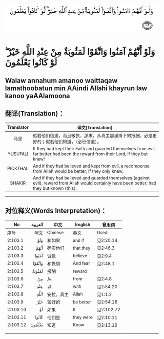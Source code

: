 ![002:103](images/002_103.gif)

#   وَلَوْ أَنَّهُمْ آمَنُوا وَاتَّقَوْا لَمَثُوبَةٌ مِنْ عِنْدِ اللَّهِ خَيْرٌ ۖ لَوْ كَانُوا يَعْلَمُونَ 

## Walaw annahum amanoo waittaqaw lamathoobatun min AAindi Allahi khayrun law kanoo yaAAlamoona

## 翻译(Translation)：

| Translator | 译文(Translation)                                            |
|:----------:| ------------------------------------------------------------ |
| 马坚       | 假若他们信道，而且敬畏，那末，从真主那里降下的报酬，必是更好的；假若他们知道，（必已信道）。 |
| YUSUFALI   | If they had kept their Faith and guarded themselves from evil, far better had been the reward from their Lord, if they but knew! |
| PICKTHAL   | And if they had believed and kept from evil, a recompense from Allah would be better, if they only knew. |
| SHAKIR     | And if they had believed and guarded themselves (against evil), reward from Allah would certainly have been better; had they but known (this). |

---

## 对位释义(Words Interpretation)：

| No       | العربية | 中文       | English   | 曾用词     |
| -------- | ------: | ---------- | --------- | ---------- |
| 序号     |    阿文 | Chinese    | 英文      | Used       |
| 2:103.1  |     وَلَوْ | 和如果     | and if    | 见2:20.14  |
| 2:103.2  |    أَنَّهُمْ | 确实他们   | that they | 见2:46.3   |
| 2:103.3  |   آمَنُوا | 诚信       | believe   | 见2:9.4    |
| 2:103.4  |  وَاتَّقَوْا | 和畏惧     | And fear  | 见2:48.1   |
| 2:103.5  |  لَمَثُوبَةٌ | 报酬       | reward    |            |
| 2:103.6  |      مِنْ | 从         | from      | 见2:4.8    |
| 2:103.7  |     عِنْدِ | 以         | with      | 见2:54.20  |
| 2:103.8  |    اللَّهِ | 安拉，真主 | Allah     | 见1:1.2    |
| 2:103.9  |     خَيْرٌ | 较好的     | be better | 见2:54.18  |
| 2:103.10 |      لَوْ | 如果       | If        | 见2:102.72 |
| 2:103.11 |   كَانُوا | 他们是     | they were | 见2:10:11  |
| 2:103.12 |  يَعْلَمُونَ | 知道       | Know      | 见2:13.19  |

---
